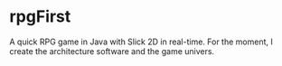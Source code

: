 # rpgFirst
A quick RPG game in Java with Slick 2D in real-time. For the moment, I create the architecture software and the game univers. 
